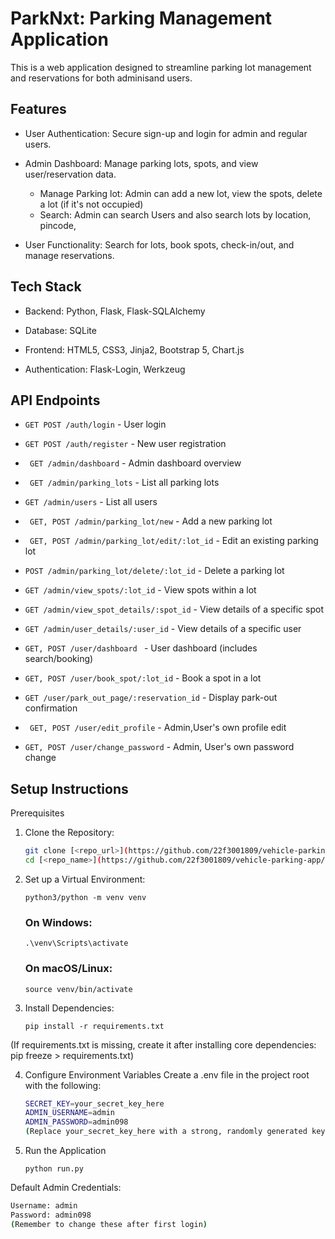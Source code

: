# ParkNxt: Parking Management Application
This is a web application designed to streamline parking lot management and reservations for both adminisand users.

## Features
- User Authentication: Secure sign-up and login for admin and regular users.

- Admin Dashboard: Manage parking lots, spots, and view user/reservation data.
   - Manage Parking lot: Admin can add a new lot, view the spots, delete a lot (if it's not occupied)
   - Search: Admin can search Users and also search lots by location, pincode,

- User Functionality: Search for lots, book spots, check-in/out, and manage reservations.

## Tech Stack

- Backend: Python, Flask, Flask-SQLAlchemy

- Database: SQLite

- Frontend: HTML5, CSS3, Jinja2, Bootstrap 5, Chart.js

- Authentication: Flask-Login, Werkzeug

## API Endpoints


- ``GET POST /auth/login`` - User login
- ```GET POST /auth/register``` - New user registration
- ``` GET /admin/dashboard``` - Admin dashboard overview
- ``` GET /admin/parking_lots``` - List all parking lots
- ```GET /admin/users``` - List all users
- ``` GET, POST /admin/parking_lot/new``` - Add a new parking lot
- ``` GET, POST /admin/parking_lot/edit/:lot_id``` - Edit an existing parking lot
- ```POST /admin/parking_lot/delete/:lot_id```  - Delete a parking lot
- ```GET /admin/view_spots/:lot_id``` - View spots within a lot
- ```GET /admin/view_spot_details/:spot_id``` - View details of a specific spot
- ```GET /admin/user_details/:user_id``` - View details of a specific user

- ```GET, POST /user/dashboard ``` - User dashboard (includes search/booking)
-  ```GET, POST /user/book_spot/:lot_id``` - Book a spot in a lot
- ```GET /user/park_out_page/:reservation_id``` -  Display park-out confirmation

- ``` GET, POST /user/edit_profile``` - Admin,User's own profile edit
- ```GET, POST /user/change_password``` - Admin, User's own password change


## Setup Instructions


Prerequisites
1. Clone the Repository:
   ```bash
   git clone [<repo_url>](https://github.com/22f3001809/vehicle-parking-app/)
   cd [<repo_name>](https://github.com/22f3001809/vehicle-parking-app/)
   ```


2. Set up a Virtual Environment:
   
   `python3/python -m venv venv`
   
   ### On Windows:
   `.\venv\Scripts\activate`
   ### On macOS/Linux:
   `source venv/bin/activate`
   
3. Install Dependencies:
   
    `pip install -r requirements.txt`

(If requirements.txt is missing, create it after installing core dependencies: pip freeze > requirements.txt)

4. Configure Environment Variables
   Create a .env file in the project root with the following:
   
   ``` bash
   SECRET_KEY=your_secret_key_here
   ADMIN_USERNAME=admin
   ADMIN_PASSWORD=admin098
   (Replace your_secret_key_here with a strong, randomly generated key.)

6. Run the Application
   
     `python run.py`

Default Admin Credentials:
``` bash
Username: admin
Password: admin098
(Remember to change these after first login)
